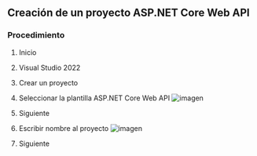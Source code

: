 ## Creación de un proyecto ASP.NET Core Web API 
### Procedimiento 
1. Inicio
2. Visual Studio 2022
3. Crear un proyecto
4. Seleccionar la plantilla ASP.NET Core Web API ![imagen](https://github.com/user-attachments/assets/55518d04-be1d-4077-9b43-c325c38ca8d0)
5. Siguiente
6. Escribir nombre al proyecto ![imagen](https://github.com/user-attachments/assets/93320f99-6f85-4e78-9199-7dcc5637da5e)

7. Siguiente
